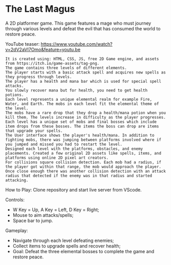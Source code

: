 # The Last Magus

A 2D platformer game. This game features a mage who must journey through various levels and defeat the evil that has consumed the world to restore peace.

YouTube teaser: https://www.youtube.com/watch?v=2dV2aVI7Omo&feature=youtu.be

```
It is created using: HTML, CSS, JS, free 2D Game engine, and assets from https://itch.io/game-assets/tag-png.
The game contains three levels of different elements. 
The player starts with a basic attack spell and acquires new spells as they progress through levels.
The player has a health and mana bar which is used for special spell attacks.
You slowly recover mana but for health, you need to get health potions. 
Each level represents a unique elemental realm for example Fire, Water, and Earth. The mobs in each level fit the elemental theme of the level.
The mobs have a rare drop that they drop a health/mana potion when you kill them. The levels increase in difficulty as the player progresses. 
Each level has a unique set of mobs and final bosses which include item drops from these bosses. The items the boss can drop are items that upgrade your spells. 
The User interface shows the player's health/mana. In addition to fighting mobs, there was jumping between platforms involved where if you jumped and missed you had to restart the level. 
Designed each level with the platforms, obstacles, and enemy placements. Created a few original 2D assets like spells, items, and platforms using online 2D pixel art creators.
For collisions square collision detection. Each mob had a radius, if the player got within that range, the mob would approach the player.
Once close enough there was another collision detection with an attack radius that detected if the enemy was in that radius and started attacking.
```


How to Play:
Clone repository and start live server from VScode. 

Controls:
- W Key = Up, A Key = Left, D Key = Right;
- Mouse to aim attacks/spells;
- Space bar to jump.

Gameplay:
- Navigate through each level defeating enemies;
- Collect items to upgrade spells and recover health;
- Goal: Defeat the three elemental bosses to complete the game and restore peace.

